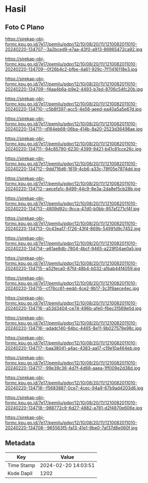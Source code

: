 # Hasil

## Foto C Plano

https://sirekap-obj-formc.kpu.go.id/7e17/pemilu/pdpr/12/10/08/20/11/1210082011010-20240220-134707--3a2bced9-e7aa-43f0-a913-86965472ca92.jpg

https://sirekap-obj-formc.kpu.go.id/7e17/pemilu/pdpr/12/10/08/20/11/1210082011010-20240220-134709--0f26b4c2-bfbe-4a61-929c-7f11416118e3.jpg

https://sirekap-obj-formc.kpu.go.id/7e17/pemilu/pdpr/12/10/08/20/11/1210082011010-20240220-134709--f4aa4b6a-b9e2-4493-b7ed-8706c54fc20b.jpg

https://sirekap-obj-formc.kpu.go.id/7e17/pemilu/pdpr/12/10/08/20/11/1210082011010-20240220-134710--c5b8f397-acc5-4e56-aeed-ea40a5a5e67d.jpg

https://sirekap-obj-formc.kpu.go.id/7e17/pemilu/pdpr/12/10/08/20/11/1210082011010-20240220-134711--d164eb68-06ba-414b-8a20-2523d36498ae.jpg

https://sirekap-obj-formc.kpu.go.id/7e17/pemilu/pdpr/12/10/08/20/11/1210082011010-20240220-134711--94c85790-6230-4399-9421-b41c81cce26c.jpg

https://sirekap-obj-formc.kpu.go.id/7e17/pemilu/pdpr/12/10/08/20/11/1210082011010-20240220-134712--9dd716d6-1619-4cb6-a33c-78f05e7874dd.jpg

https://sirekap-obj-formc.kpu.go.id/7e17/pemilu/pdpr/12/10/08/20/11/1210082011010-20240220-134712--aecefa1c-8499-44c9-8e3a-2da8ef5cb28b.jpg

https://sirekap-obj-formc.kpu.go.id/7e17/pemilu/pdpr/12/10/08/20/11/1210082011010-20240220-134713--4809d92c-9cca-47d0-b0bb-957af271cf4f.jpg

https://sirekap-obj-formc.kpu.go.id/7e17/pemilu/pdpr/12/10/08/20/11/1210082011010-20240220-134713--0c43ea17-f726-43f4-869b-54991d9c7452.jpg

https://sirekap-obj-formc.kpu.go.id/7e17/pemilu/pdpr/12/10/08/20/11/1210082011010-20240220-134714--a61ae8db-7804-4bcf-9465-a229f04ae0a5.jpg

https://sirekap-obj-formc.kpu.go.id/7e17/pemilu/pdpr/12/10/08/20/11/1210082011010-20240220-134715--a52feca0-87fd-48b4-b032-a1bab44f4059.jpg

https://sirekap-obj-formc.kpu.go.id/7e17/pemilu/pdpr/12/10/08/20/11/1210082011010-20240220-134715--cf76cc61-eedd-4ce2-9b17-3c3f9aece4ec.jpg

https://sirekap-obj-formc.kpu.go.id/7e17/pemilu/pdpr/12/10/08/20/11/1210082011010-20240220-134716--a53d3404-ce74-496b-afe0-f6ec31569e0d.jpg

https://sirekap-obj-formc.kpu.go.id/7e17/pemilu/pdpr/12/10/08/20/11/1210082011010-20240220-134716--adadc140-64bc-4465-8e11-9b027579e98c.jpg

https://sirekap-obj-formc.kpu.go.id/7e17/pemilu/pdpr/12/10/08/20/11/1210082011010-20240220-134717--baa38041-a4ac-4383-aa17-c19e10a464eb.jpg

https://sirekap-obj-formc.kpu.go.id/7e17/pemilu/pdpr/12/10/08/20/11/1210082011010-20240220-134717--99e39c36-4d7f-4d68-aaea-1ff009e2d38d.jpg

https://sirekap-obj-formc.kpu.go.id/7e17/pemilu/pdpr/12/10/08/20/11/1210082011010-20240220-134718--f5683887-0ce7-4cec-94a9-67b9ad4203d6.jpg

https://sirekap-obj-formc.kpu.go.id/7e17/pemilu/pdpr/12/10/08/20/11/1210082011010-20240220-134718--988772c9-6d27-4882-a781-d2f4870e606e.jpg

https://sirekap-obj-formc.kpu.go.id/7e17/pemilu/pdpr/12/10/08/20/11/1210082011010-20240220-134708--965563f5-fa13-41e1-9be0-7af37d8e060f.jpg


## Metadata

| Key        | Value               |
| ---------- | ------------------- |
| Time Stamp | 2024-02-20 14:03:51 |
| Kode Dapil | 1202                |



